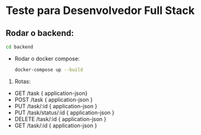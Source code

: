 # Teste para Desenvolvedor Full Stack

## Rodar o backend:

  ```bash
  cd backend
  ```

- Rodar o docker compose:



  ```bash
  docker-compose up --build
  ```

1. Rotas:

- GET /task { application-json}
- POST /task { application-json }
- PUT /task/:id { application-json }
- PUT /task/status/:id { application-json }
- DELETE /task/:id { application-json }
- GET /task/:id { application-json }

